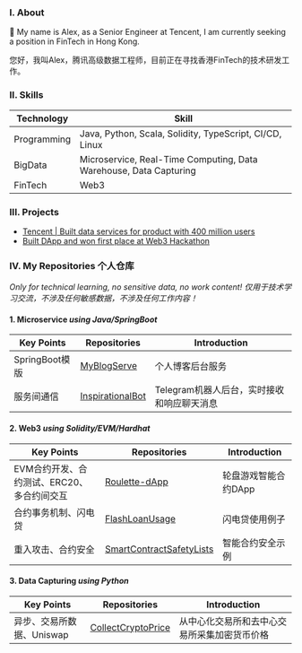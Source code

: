 ### I. About

👋 My name is Alex, as a Senior Engineer at Tencent, I am currently seeking a position in FinTech in Hong Kong.

您好，我叫Alex，腾讯高级数据工程师，目前正在寻找香港FinTech的技术研发工作。

### II. Skills

| Technology      | Skill |
| ----------- | ----------- |
| Programming      | Java, Python, Scala, Solidity, TypeScript, CI/CD, Linux|
| BigData   | Microservice, Real-Time Computing, Data Warehouse, Data Capturing|
| FinTech | Web3 |

### III. Projects

- [Tencent | Built data services for product with 400 million users](https://chenqirong.tech/p-data-platform.html)
- [Built DApp and won first place at Web3 Hackathon](https://chenqirong.tech/web3-hackathon.html)

### IV. My Repositories 个人仓库

*Only for technical learning, no sensitive data, no work content! 仅用于技术学习交流，不涉及任何敏感数据，不涉及任何工作内容！*

#### 1. Microservice *using Java/SpringBoot*

| Key Points  | Repositories      | Introduction |
| ----------- | ----------- | ----------- |
| SpringBoot模版 |  [MyBlogServe](https://github.com/chen-qr/MyBlogServe)     | 个人博客后台服务|
| 服务间通信 |  [InspirationalBot](https://github.com/chen-qr/InspirationalBot)      | Telegram机器人后台，实时接收和响应聊天消息 |

#### 2. Web3 *using Solidity/EVM/Hardhat*

| Key Points  | Repositories  | Introduction |
| ----------- | ----------- | ----------- |
| EVM合约开发、合约测试、ERC20、多合约间交互 | [Roulette-dApp](https://github.com/chen-qr/Roulette-dApp)  | 轮盘游戏智能合约DApp|
| 合约事务机制、闪电贷 | [FlashLoanUsage](https://github.com/chen-qr/FlashLoanUsage) | 闪电贷使用例子 | 
| 重入攻击、合约安全| [SmartContractSafetyLists](https://github.com/chen-qr/SmartContractSafetyLists) | 智能合约安全示例 |

#### 3. Data Capturing *using Python*

| Key Points  | Repositories      | Introduction |
| ----------- | ----------- | ----------- |
| 异步、交易所数据、Uniswap | [CollectCryptoPrice](https://github.com/chen-qr/CollectCryptoPrice) | 从中心化交易所和去中心交易所采集加密货币价格 |
